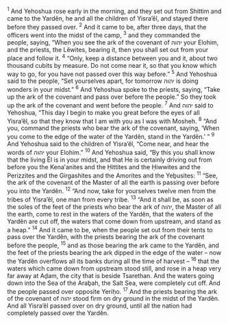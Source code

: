 <sup>1</sup> And Yehoshua rose early in the morning, and they set out from Shittim and came to the Yardĕn, he and all the children of Yisra’ĕl, and stayed there before they passed over.
<sup>2</sup> And it came to be, after three days, that the officers went into the midst of the camp,
<sup>3</sup> and they commanded the people, saying, “When you see the ark of the covenant of יהוה your Elohim, and the priests, the Lĕwites, bearing it, then you shall set out from your place and follow it.
<sup>4</sup> “Only, keep a distance between you and it, about two thousand cubits by measure. Do not come near it, so that you know which way to go, for you have not passed over this way before.”
<sup>5</sup> And Yehoshua said to the people, “Set yourselves apart, for tomorrow יהוה is doing wonders in your midst.”
<sup>6</sup> And Yehoshua spoke to the priests, saying, “Take up the ark of the covenant and pass over before the people.” So they took up the ark of the covenant and went before the people.
<sup>7</sup> And יהוה said to Yehoshua, “This day I begin to make you great before the eyes of all Yisra’ĕl, so that they know that I am with you as I was with Mosheh.
<sup>8</sup> “And you, command the priests who bear the ark of the covenant, saying, ‘When you come to the edge of the water of the Yardĕn, stand in the Yardĕn.’ ”
<sup>9</sup> And Yehoshua said to the children of Yisra’ĕl, “Come near, and hear the words of יהוה your Elohim.”
<sup>10</sup> And Yehoshua said, “By this you shall know that the living Ĕl is in your midst, and that He is certainly driving out from before you the Kena‛anites and the Ḥittites and the Ḥiwwites and the Perizzites and the Girgashites and the Amorites and the Yeḇusites:
<sup>11</sup> “See, the ark of the covenant of the Master of all the earth is passing over before you into the Yardĕn.
<sup>12</sup> “And now, take for yourselves twelve men from the tribes of Yisra’ĕl, one man from every tribe.
<sup>13</sup> “And it shall be, as soon as the soles of the feet of the priests who bear the ark of יהוה, the Master of all the earth, come to rest in the waters of the Yardĕn, that the waters of the Yardĕn are cut off, the waters that come down from upstream, and stand as a heap.”
<sup>14</sup> And it came to be, when the people set out from their tents to pass over the Yardĕn, with the priests bearing the ark of the covenant before the people,
<sup>15</sup> and as those bearing the ark came to the Yardĕn, and the feet of the priests bearing the ark dipped in the edge of the water – now the Yardĕn overflows all its banks during all the time of harvest –
<sup>16</sup> that the waters which came down from upstream stood still, and rose in a heap very far away at Aḏam, the city that is beside Tsarethan. And the waters going down into the Sea of the Araḇah, the Salt Sea, were completely cut off. And the people passed over opposite Yeriḥo.
<sup>17</sup> And the priests bearing the ark of the covenant of יהוה stood firm on dry ground in the midst of the Yardĕn. And all Yisra’ĕl passed over on dry ground, until all the nation had completely passed over the Yardĕn.

